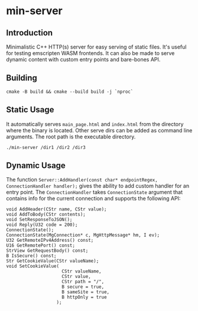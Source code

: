 # min-server

## Introduction
Minimalistic C++ HTTP(s) server for easy serving of static files. It's useful for testing emscripten WASM frontends. It can also be made to serve dynamic content with custom entry points and bare-bones API.

## Building
    
    cmake -B build && cmake --build build -j `nproc`

## Static Usage
It automatically serves `main_page.html` and `index.html` from the directory where the binary is located. Other serve dirs can be added
as command line arguments. The root path is the executable directory.

    ./min-server /dir1 /dir2 /dir3

## Dynamic Usage
The function `Server::AddHandler(const char* endpointRegex, ConnectionHandler handler);` gives the ability to add custom handler for an entry point.
The `ConnectionHandler` takes `ConnectionState` argument that contains info for the current connection and supports the following API:

    void AddHeader(CStr name, CStr value);
    void AddToBody(CStr contents);
    void SetResponseToJSON();
    void Reply(U32 code = 200);
    ConnectionState();
    ConnectionState(MgConnection* c, MgHttpMessage* hm, I ev);
    U32 GetRemoteIPv4Address() const;
    U16 GetRemotePort() const;
    StrView GetRequestBody() const;
    B IsSecure() const;
    Str GetCookieValue(CStr valueName);
    void SetCookieValue(
                         CStr valueName,
                         CStr value,
                         CStr path = "/",
                         B secure = true,
                         B sameSite = true,
                         B httpOnly = true
                       );
